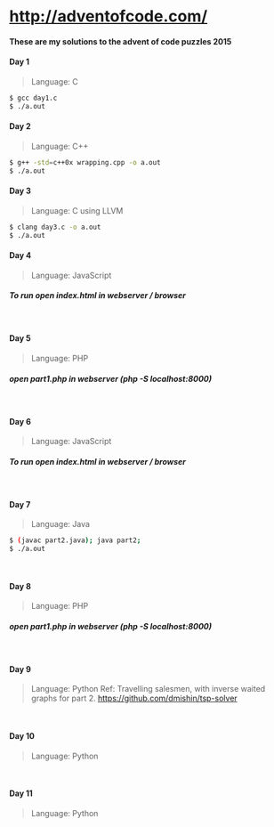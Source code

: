 # http://adventofcode.com/
#### These are my solutions to the advent of code puzzles 2015

#### Day 1
 > Language: C
```sh
$ gcc day1.c
$ ./a.out
```

#### Day 2
 > Language: C++
 
```sh
$ g++ -std=c++0x wrapping.cpp -o a.out
$ ./a.out
```

#### Day 3
 > Language: C using LLVM
```sh
$ clang day3.c -o a.out
$ ./a.out
```

#### Day 4
 > Language: JavaScript

##### To run open index.html in webserver / browser

&nbsp;
#### Day 5
 > Language: PHP

##### open part1.php in webserver (php -S localhost:8000)
&nbsp;

#### Day 6
 > Language: JavaScript

##### To run open index.html in webserver / browser
&nbsp;

#### Day 7
 > Language: Java
```sh
$ (javac part2.java); java part2;
$ ./a.out
```

&nbsp;
#### Day 8
 > Language: PHP

##### open part1.php in webserver (php -S localhost:8000)
&nbsp;

#### Day 9
 > Language: Python
Ref: Travelling salesmen, with inverse waited graphs for part 2.
https://github.com/dmishin/tsp-solver

&nbsp;
#### Day 10
 > Language: Python
 
&nbsp; 
#### Day 11
 > Language: Python
